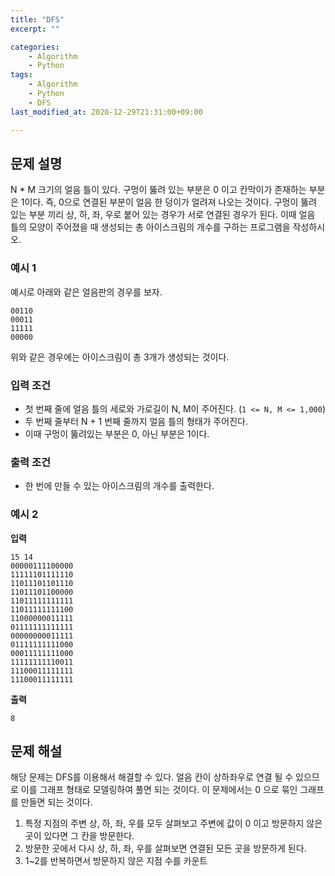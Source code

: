 ```yaml
---
title: "DFS"
excerpt: ""

categories:
    - Algorithm
    - Python
tags:
    - Algorithm
    - Python
    - DFS
last_modified_at: 2020-12-29T21:31:00+09:00

---
```


## 문제 설명

N * M 크기의 얼음 틀이 있다. 구멍이 뚫려 있는 부분은 0 이고 칸막이가 존재하는 부분은 1이다. 즉, 0으로 연결된 부분이 얼음 한 덩이가 얼려져 나오는 것이다. 구멍이 뚫려 있는 부분 끼리 상, 하, 좌, 우로 붙어 있는 경우가 서로 연결된 경우가 된다. 이때 얼음 틀의 모양이 주어졌을 때 생성되는 총 아이스크림의 개수를 구하는 프로그램을 작성하시오.

### 예시 1

예시로 아래와 같은 얼음판의 경우를 보자.

```
00110
00011
11111
00000
```

위와 같은 경우에는 아이스크림이 총 3개가 생성되는 것이다.

### 입력 조건

- 첫 번째 줄에 얼음 틀의 세로와 가로길이 N, M이 주어진다.  (`1 <= N, M <= 1,000`)
- 두 번째 줄부터 N + 1 번째 줄까지 얼음 틀의 형태가 주어진다.
- 이때 구멍이 뚫려있는 부분은 0, 아닌 부분은 1이다.

### 출력 조건

- 한 번에 만들 수 있는 아이스크림의 개수를 출력한다.

### 예시 2


**입력**
```
15 14
00000111100000
11111101111110
11011101101110
11011101100000
11011111111111
11011111111100
11000000011111
01111111111111
00000000011111
01111111111000
00011111111000
11111111110011
11100011111111
11100011111111
```

**출력**
```
8
```

## 문제 해설

해당 문제는 DFS를 이용해서 해결할 수 있다. 얼음 칸이 상하좌우로 연결 될 수 있으므로 이를 그래프 형태로 모델링하여 풀면 되는 것이다. 이 문제에서는 0 으로 묶인 그래프를 만들면 되는 것이다.

1. 특정 지점의 주변 상, 하, 좌, 우를 모두 살펴보고 주변에 값이 0 이고 방문하지 않은 곳이 있다면 그 칸을 방문한다.
2. 방문한 곳에서 다시 상, 하, 좌, 우를 살펴보면 연결된 모든 곳을 방문하게 된다.
3. 1~2를 반복하면서 방문하지 않은 지점 수를 카운트

